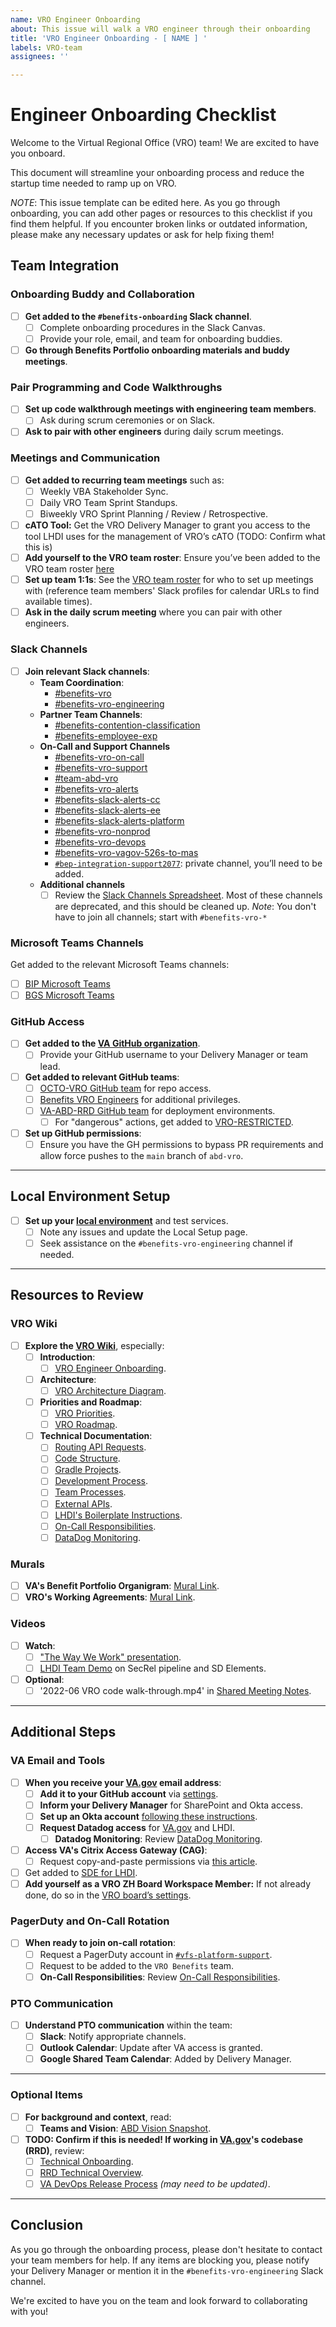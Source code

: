 ```yaml
---
name: VRO Engineer Onboarding
about: This issue will walk a VRO engineer through their onboarding
title: 'VRO Engineer Onboarding - [ NAME ] '
labels: VRO-team
assignees: ''

---
```


# Engineer Onboarding Checklist

Welcome to the Virtual Regional Office (VRO) team! We are excited to have you onboard.

This document will streamline your onboarding process and reduce the startup time needed to ramp up on VRO.

*NOTE*: This issue template can be edited here. As you go through onboarding, you can add other pages or resources to this checklist if you find them helpful. If you encounter broken links or outdated information, please make any necessary updates or ask for help fixing them!

## Team Integration

### Onboarding Buddy and Collaboration

- [ ]  **Get added to the `#benefits-onboarding` Slack channel**.
    - [ ]  Complete onboarding procedures in the Slack Canvas.
    - [ ]  Provide your role, email, and team for onboarding buddies.
- [ ]  **Go through Benefits Portfolio onboarding materials and buddy meetings**.

### Pair Programming and Code Walkthroughs

- [ ]  **Set up code walkthrough meetings with engineering team members**.
    - [ ]  Ask during scrum ceremonies or on Slack.
- [ ]  **Ask to pair with other engineers** during daily scrum meetings.

### Meetings and Communication

- [ ]  **Get added to recurring team meetings** such as:
    - [ ]  Weekly VBA Stakeholder Sync.
    - [ ]  Daily VRO Team Sprint Standups.
    - [ ]  Biweekly VRO Sprint Planning / Review / Retrospective.
- [ ]  **cATO Tool:** Get the VRO Delivery Manager to grant you access to the tool LHDI uses for the management of VRO’s cATO (TODO: Confirm what this is)
- [ ]  **Add yourself to the VRO team roster**: Ensure you’ve been added to the VRO team roster [here](https://github.com/department-of-veterans-affairs/abd-vro/wiki/Virtual-Regional-Office-Overview)
- [ ]  **Set up team 1:1s**: See the [VRO team roster](https://github.com/department-of-veterans-affairs/abd-vro/wiki/Virtual-Regional-Office-Overview#-who-is-the-vro-team) for who to set up meetings with (reference team members' Slack profiles for calendar URLs to find available times).
- [ ]  **Ask in the daily scrum meeting** where you can pair with other engineers.

### Slack Channels

- [ ]  **Join relevant Slack channels**:
    - **Team Coordination**:
        - [#benefits-vro](https://dsva.slack.com/archives/C04PKJ7FQCE)
        - [#benefits-vro-engineering](https://dsva.slack.com/archives/C04QLHM9LR0)
    - **Partner Team Channels**:
        - [#benefits-contention-classification](https://dsva.slack.com/archives/C04AZ8T7XN1)
        - [#benefits-employee-exp](https://dsva.slack.com/archives/C01BVF2A3V0)
    - **On-Call and Support Channels**
        - [#benefits-vro-on-call](https://dsva.slack.com/archives/C0752RWD9T3)
        - [#benefits-vro-support](https://dsva.slack.com/archives/C01Q7979Z7D)
        - [#team-abd-vro](https://dsva.slack.com/archives/C03UBMAP5JQ)
        - [#benefits-vro-alerts](https://dsva.slack.com/archives/C044ZL0PKLL)
        - [#benefits-slack-alerts-cc](https://dsva.slack.com/archives/C07M0KK4725)
        - [#benefits-slack-alerts-ee](https://dsva.slack.com/archives/C07M0KMK18R)
        - [#benefits-slack-alerts-platform](https://dsva.slack.com/archives/C07LUFSL9R6)
        - [#benefits-vro-nonprod](https://dsva.slack.com/archives/C04CEKC9SAD)
        - [#benefits-vro-devops](https://dsva.slack.com/archives/C04CA47HV96)
        - [#benefits-vro-vagov-526s-to-mas](https://dsva.slack.com/archives/C0519PXPUCR)
        - [`#bep-integration-support2077`](https://dsva.slack.com/archives/C05DUAWDVRQ): private channel, you’ll need to be added.
    - **Additional channels**
        - [ ]  Review the [Slack Channels Spreadsheet](https://docs.google.com/spreadsheets/d/1c3e6SVuhVz3q4bh1qf5jj25EmusCd3NVXhDjSIpr9yk/edit#gid=1020923043). Most of these channels are deprecated, and this should be cleaned up. *Note*: You don't have to join all channels; start with `#benefits-vro-*`

### Microsoft Teams Channels

 Get added to the relevant Microsoft Teams channels:

- [ ]  [BIP Microsoft Teams](https://teams.microsoft.com/l/entity/2a527703-1f6f-4559-a332-d8a7d288cd88/_djb2_msteams_prefix_3931627218?context=%7B%22subEntityId%22%3Anull%2C%22channelId%22%3A%2219%3A38316fe7e5bc49e8a984da519a70e1df%40thread.tacv2%22%7D&groupId=007f7821-5d9f-4f4f-b0fc-0e0a24ee625f&tenantId=e95f1b23-abaf-45ee-821d-b7ab251ab3bf&allowXTenantAccess=false)
- [ ]  [BGS Microsoft Teams](https://teams.microsoft.com/l/channel/19%3A38316fe7e5bc49e8a984da519a70e1df%40thread.tacv2/Product%20-%20BEP%20-%20General?groupId=007f7821-5d9f-4f4f-b0fc-0e0a24ee625f)

### GitHub Access

- [ ]  **Get added to the [VA GitHub organization](https://github.com/department-of-veterans-affairs/github-user-requests/issues/new/choose)**.
    - [ ]  Provide your GitHub username to your Delivery Manager or team lead.
- [ ]  **Get added to relevant GitHub teams**:
    - [ ]  [OCTO-VRO GitHub team](https://github.com/orgs/department-of-veterans-affairs/teams/octo-vro/members) for repo access.
    - [ ]  [Benefits VRO Engineers](https://github.com/orgs/department-of-veterans-affairs/teams/benefits-vro-engineers/members) for additional privileges.
    - [ ]  [VA-ABD-RRD GitHub team](https://github.com/orgs/department-of-veterans-affairs/teams/va-abd-rrd/members) for deployment environments.
        - [ ]  For "dangerous" actions, get added to [VRO-RESTRICTED](https://github.com/orgs/department-of-veterans-affairs/teams/vro-restricted/members).
- [ ]  **Set up GitHub permissions**:
    - [ ]  Ensure you have the GH permissions to bypass PR requirements and allow force pushes to the `main` branch of `abd-vro`.

---

## Local Environment Setup

- [ ]  **Set up your [local environment](https://github.com/department-of-veterans-affairs/abd-vro/wiki/Local-Setup)** and test services.
    - [ ]  Note any issues and update the Local Setup page.
    - [ ]  Seek assistance on the `#benefits-vro-engineering` channel if needed.

---

## Resources to Review

### VRO Wiki

- [ ]  **Explore the [VRO Wiki](https://github.com/department-of-veterans-affairs/abd-vro/wiki)**, especially:
    - [ ]  **Introduction**:
        - [ ]  [VRO Engineer Onboarding](https://github.com/department-of-veterans-affairs/abd-vro/wiki/VRO-Engineer-Onboarding).
    - [ ]  **Architecture**:
        - [ ]  [VRO Architecture Diagram](https://github.com/department-of-veterans-affairs/abd-vro/wiki/VRO-Architecture-Diagram).
    - [ ]  **Priorities and Roadmap**:
        - [ ]  [VRO Priorities](https://github.com/department-of-veterans-affairs/abd-vro/wiki/VRO-priorities).
        - [ ]  [VRO Roadmap](https://github.com/department-of-veterans-affairs/abd-vro/wiki/VRO-v2-Roadmap).
    - [ ]  **Technical Documentation**:
        - [ ]  [Routing API Requests](https://github.com/department-of-veterans-affairs/abd-vro/wiki/Routing-API-requests).
        - [ ]  [Code Structure](https://github.com/department-of-veterans-affairs/abd-vro/wiki/Code-structure).
        - [ ]  [Gradle Projects](https://github.com/department-of-veterans-affairs/abd-vro/wiki/Code-structure#gradle-projects).
        - [ ]  [Development Process](https://github.com/department-of-veterans-affairs/abd-vro/wiki/Development-process).
        - [ ]  [Team Processes](https://github.com/department-of-veterans-affairs/abd-vro/wiki/Team%20Processes).
        - [ ]  [External APIs](https://github.com/department-of-veterans-affairs/abd-vro/wiki/External-APIs-to-interact-with-other-systems).
        - [ ]  [LHDI's Boilerplate Instructions](https://github.com/department-of-veterans-affairs/abd-vro/wiki/LHDI%27s-Boilerplate-Instructions).
        - [ ]  [On-Call Responsibilities](https://github.com/department-of-veterans-affairs/abd-vro/wiki/On-Call-Responsibilities).
        - [ ]  [DataDog Monitoring](https://github.com/department-of-veterans-affairs/abd-vro/wiki/DataDog-monitoring).

### Murals

- [ ]  **VA's Benefit Portfolio Organigram**: [Mural Link](https://app.mural.co/t/departmentofveteransaffairs9999/m/departmentofveteransaffairs9999/1678236223248/ef60b22feff4aa22c594256683b81988abc1f181?sender=u5e5c57ecc5136069f64f2819).
- [ ]  **VRO's Working Agreements**: [Mural Link](https://app.mural.co/t/departmentofveteransaffairs9999/m/departmentofveteransaffairs9999/1697222300764/071b9570f3bf4a8a678a547a8d3ccd9410e977df?sender=u5e5c57ecc5136069f64f2819).

### Videos

- [ ]  **Watch**:
    - [ ]  ["The Way We Work" presentation](https://us06web.zoom.us/rec/share/sHRSblAbF229tQpj7-Nqmmdi7Zb5bWclCd0lqMMdGAttuaJZDByZy8C7vi1BO9Mo.7XuVLn108mwIpnQj?startTime=1680030182000).
    - [ ]  [LHDI Team Demo](https://lighthouseva.slack.com/archives/C03UA9MV1EH/p1681327320119849?thread_ts=1681304404.488959&cid=C03UA9MV1EH) on SecRel pipeline and SD Elements.
- [ ]  **Optional**:
    - [ ]  '2022-06 VRO code walk-through.mp4' in [Shared Meeting Notes](https://dvagov.sharepoint.com/:f:/r/sites/vaabdvro/Shared%20Documents/VRO%20-%20Virtual%20Regional%20Office/Shared%20Meeting%20Notes?csf=1&web=1&e=0LcwED).

---

## Additional Steps

### VA Email and Tools

- [ ]  **When you receive your [VA.gov](http://va.gov/) email address**:
    - [ ]  **Add it to your GitHub account** via [settings](https://github.com/settings/emails).
    - [ ]  **Inform your Delivery Manager** for SharePoint and Okta access.
    - [ ]  **Set up an Okta account** [following these instructions](https://dsva.slack.com/archives/C01U8EYHSEM/p1697220895678199).
    - [ ]  **Request Datadog access** for [VA.gov](http://va.gov/) and LHDI.
        - [ ]  **Datadog Monitoring**: Review [DataDog Monitoring](https://github.com/department-of-veterans-affairs/abd-vro/wiki/DataDog-monitoring).
- [ ]  **Access VA's Citrix Access Gateway (CAG)**:
    - [ ]  Request copy-and-paste permissions via [this article](https://yourit.va.gov/va?id=kb_article_view_yourit&sys_id=f96381201ba6a99048a36242604bcbcb&table=kb_knowledge).
- [ ]  Get added to [SDE for LHDI](https://sde.lighthouse.va.gov/bunits/va/abd-vro/abd-vro/tasks/phase/activities/).
- [ ]  **Add yourself as a VRO ZH Board Workspace Member:** If not already done, do so in the [VRO board’s settings](https://app.zenhub.com/workspaces/vro-team-6557e67173391c000e1409f3/board).

### PagerDuty and On-Call Rotation

- [ ]  **When ready to join on-call rotation**:
    - [ ]  Request a PagerDuty account in [`#vfs-platform-support`](https://dsva.slack.com/archives/CBU0KDSB1).
    - [ ]  Request to be added to the `VRO Benefits` team.
    - [ ]  **On-Call Responsibilities**: Review [On-Call Responsibilities](https://github.com/department-of-veterans-affairs/abd-vro/wiki/On-Call-Responsibilities).

### PTO Communication

- [ ]  **Understand PTO communication** within the team:
    - [ ]  **Slack**: Notify appropriate channels.
    - [ ]  **Outlook Calendar**: Update after VA access is granted.
    - [ ]  **Google Shared Team Calendar**: Added by Delivery Manager.

---

### Optional Items

- [ ]  **For background and context**, read:
    - [ ]  **Teams and Vision**: [ABD Vision Snapshot](https://dvagov.sharepoint.com/:p:/r/sites/HypertensionRapidDecisionPilot/_layouts/15/Doc.aspx?sourcedoc=%7B4A6FD69B-D04E-4CD8-879A-AE2C547B7A66%7D&file=ABD%20Vision%20Snapshot%20_%20May%202022.pptx&action=edit&mobileredirect=true).
- [ ]  **TODO: Confirm if this is needed! If working in [VA.gov](http://va.gov/)'s codebase (RRD)**, review:
    - [ ]  [Technical Onboarding](https://dvagov.sharepoint.com/:b:/s/vaabdvro/ERtVkVHH1ShAimZQXPUOLrUB7MQvGRyFxXEuSBKO-mtZjw?e=OTccFK).
    - [ ]  [RRD Technical Overview](https://dvagov.sharepoint.com/:b:/s/vaabdvro/ERtVkVHH1ShAimZQXPUOLrUB7MQvGRyFxXEuSBKO-mtZjw?e=OTccFK).
    - [ ]  [VA DevOps Release Process](https://dvagov.sharepoint.com/:w:/s/vaabdvro/ES5f3QVSvsVJgPKRgz9_kfQBEYyQLif_ugcKs1FCDgF7nQ?e=cKFNOq) *(may need to be updated)*.

---

## Conclusion

As you go through the onboarding process, please don't hesitate to contact your team members for help. If any items are blocking you, please notify your Delivery Manager or mention it in the `#benefits-vro-engineering` Slack channel.

We're excited to have you on the team and look forward to collaborating with you!

